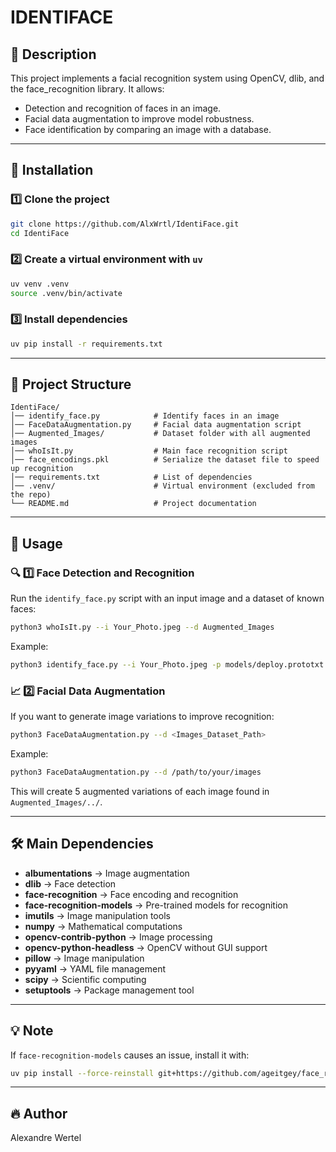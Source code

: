 # IDENTIFACE

## 📌 Description

This project implements a facial recognition system using OpenCV, dlib, and the face_recognition library. It allows:

- Detection and recognition of faces in an image.
- Facial data augmentation to improve model robustness.
- Face identification by comparing an image with a database.

---

## 🚀 Installation

### 1️⃣ Clone the project

```bash
git clone https://github.com/AlxWrtl/IdentiFace.git
cd IdentiFace
```

### 2️⃣ Create a virtual environment with `uv`

```bash
uv venv .venv
source .venv/bin/activate
```

### 3️⃣ Install dependencies

```bash
uv pip install -r requirements.txt
```

---

## 📂 Project Structure

```plaintext
IdentiFace/
│── identify_face.py            # Identify faces in an image
│── FaceDataAugmentation.py     # Facial data augmentation script
│── Augmented_Images/           # Dataset folder with all augmented images
│── whoIsIt.py                  # Main face recognition script
│── face_encodings.pkl          # Serialize the dataset file to speed up recognition
│── requirements.txt            # List of dependencies
│── .venv/                      # Virtual environment (excluded from the repo)
└── README.md                   # Project documentation
```

---

## 🎯 Usage

### 🔍 1️⃣ Face Detection and Recognition

Run the `identify_face.py` script with an input image and a dataset of known faces:

```bash
python3 whoIsIt.py --i Your_Photo.jpeg --d Augmented_Images
```

Example:

```bash
python3 identify_face.py --i Your_Photo.jpeg -p models/deploy.prototxt -m models/res10_300x300_ssd_iter_140000.caffemodel
```

### 📈 2️⃣ Facial Data Augmentation

If you want to generate image variations to improve recognition:

```bash
python3 FaceDataAugmentation.py --d <Images_Dataset_Path>
```

Example:

```bash
python3 FaceDataAugmentation.py --d /path/to/your/images
```

This will create 5 augmented variations of each image found in `Augmented_Images/../`.

---

## 🛠 Main Dependencies

- **albumentations** → Image augmentation
- **dlib** → Face detection
- **face-recognition** → Face encoding and recognition
- **face-recognition-models** → Pre-trained models for recognition
- **imutils** → Image manipulation tools
- **numpy** → Mathematical computations
- **opencv-contrib-python** → Image processing
- **opencv-python-headless** → OpenCV without GUI support
- **pillow** → Image manipulation
- **pyyaml** → YAML file management
- **scipy** → Scientific computing
- **setuptools** → Package management tool

---

## 💡 Note

If `face-recognition-models` causes an issue, install it with:

```bash
uv pip install --force-reinstall git+https://github.com/ageitgey/face_recognition_models
```

---

## 🔥 Author

Alexandre Wertel
